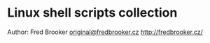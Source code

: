 Linux shell scripts collection
==============================


Author: Fred Brooker <original@fredbrooker.cz> http://fredbrooker.cz/

